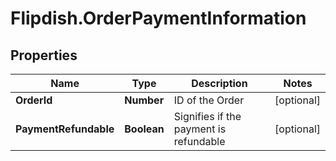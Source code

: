 # Flipdish.OrderPaymentInformation

## Properties
Name | Type | Description | Notes
------------ | ------------- | ------------- | -------------
**OrderId** | **Number** | ID of the Order | [optional] 
**PaymentRefundable** | **Boolean** | Signifies if the payment is refundable | [optional] 


